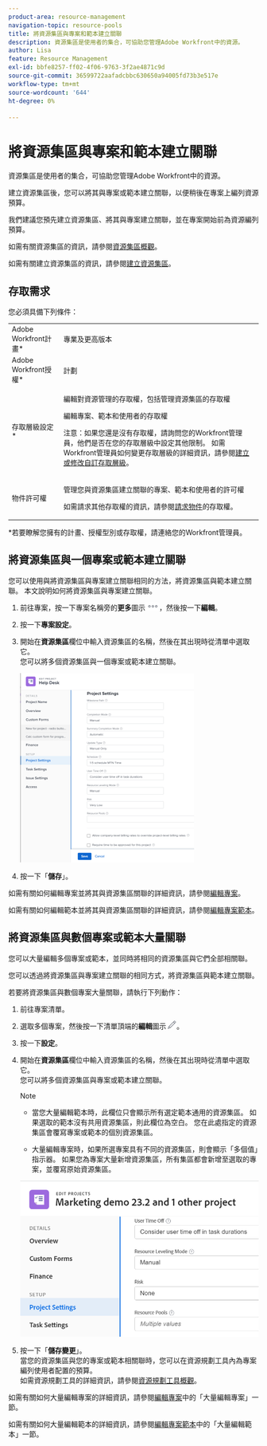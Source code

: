 ```yaml
---
product-area: resource-management
navigation-topic: resource-pools
title: 將資源集區與專案和範本建立關聯
description: 資源集區是使用者的集合，可協助您管理Adobe Workfront中的資源。
author: Lisa
feature: Resource Management
exl-id: bbfe8257-ff02-4f06-9763-3f2ae4871c9d
source-git-commit: 36599722aafadcbbc630650a94005fd73b3e517e
workflow-type: tm+mt
source-wordcount: '644'
ht-degree: 0%

---
```


# 將資源集區與專案和範本建立關聯


<!-- drafted for bulk editing projects: keep this in yellow till this releases to ALL customers - May 1, 2023

Also - take out all the references to Preview and Prod at prod final
-->

<!--<span class="preview">The highlighted information on this page refers to functionality not yet generally available. It is available for all customers in the Preview environment and for a select group of customers in the Production environment.</span>-->


<!--
<p>The sections about how to add resource pools to templates, projects are duplicated from the articles listed in those sections (Editing Projects, Creating a Template, etc).</p>
<p>***I decided to keep these steps here, though, because it's hard to parse through those much lunger articles for just updating this one field.)</p>
-->

資源集區是使用者的集合，可協助您管理Adobe Workfront中的資源。

建立資源集區後，您可以將其與專案或範本建立關聯，以便稍後在專案上編列資源預算。

我們建議您預先建立資源集區、將其與專案建立關聯，並在專案開始前為資源編列預算。

如需有關資源集區的資訊，請參閱[資源集區概觀](../../../resource-mgmt/resource-planning/resource-pools/work-with-resource-pools.md)。

如需有關建立資源集區的資訊，請參閱[建立資源集區](../../../resource-mgmt/resource-planning/resource-pools/create-resource-pools.md)。

## 存取需求

您必須具備下列條件：

<table style="table-layout:auto"> 
 <col> 
 <col> 
 <tbody> 
  <tr> 
   <td role="rowheader">Adobe Workfront計畫*</td> 
   <td> <p>專業及更高版本</p> </td> 
  </tr> 
  <tr> 
   <td role="rowheader">Adobe Workfront授權*</td> 
   <td> <p>計劃 </p> </td> 
  </tr> 
  <tr> 
   <td role="rowheader">存取層級設定*</td> 
   <td> <p>編輯對資源管理的存取權，包括管理資源集區的存取權</p> <p>編輯專案、範本和使用者的存取權</p> <p>注意：如果您還是沒有存取權，請詢問您的Workfront管理員，他們是否在您的存取層級中設定其他限制。 如需Workfront管理員如何變更存取層級的詳細資訊，請參閱<a href="../../../administration-and-setup/add-users/configure-and-grant-access/create-modify-access-levels.md" class="MCXref xref">建立或修改自訂存取層級</a>。</p> </td> 
  </tr> 
  <tr data-mc-conditions=""> 
   <td role="rowheader">物件許可權</td> 
   <td> <p>管理您與資源集區建立關聯的專案、範本和使用者的許可權</p> <p>如需請求其他存取權的資訊，請參閱<a href="../../../workfront-basics/grant-and-request-access-to-objects/request-access.md" class="MCXref xref">請求物件</a>的存取權。</p> </td> 
  </tr> 
 </tbody> 
</table>

&#42;若要瞭解您擁有的計畫、授權型別或存取權，請連絡您的Workfront管理員。

## 將資源集區與一個專案或範本建立關聯

您可以使用與將資源集區與專案建立關聯相同的方法，將資源集區與範本建立關聯。 本文說明如何將資源集區與專案建立關聯。

1. 前往專案，按一下專案名稱旁的&#x200B;**更多**&#x200B;圖示![](assets/more-icon.png)，然後按一下&#x200B;**編輯**。

1. 按一下&#x200B;**專案設定**。

1. 開始在&#x200B;**資源集區**&#x200B;欄位中輸入資源集區的名稱，然後在其出現時從清單中選取它。\
   您可以將多個資源集區與一個專案或範本建立關聯。

   ![](assets/nwe-project-settings-in-edit-project-box-350x380.png)

1. 按一下「**儲存**」。

如需有關如何編輯專案並將其與資源集區關聯的詳細資訊，請參閱[編輯專案](../../../manage-work/projects/manage-projects/edit-projects.md)。

如需有關如何編輯範本並將其與資源集區關聯的詳細資訊，請參閱[編輯專案範本](../../../manage-work/projects/create-and-manage-templates/edit-templates.md)。

## 將資源集區與數個專案或範本大量關聯

您可以大量編輯多個專案或範本，並同時將相同的資源集區與它們全部相關聯。

您可以透過將資源集區與專案建立關聯的相同方式，將資源集區與範本建立關聯。

若要將資源集區與數個專案大量關聯，請執行下列動作：

1. 前往專案清單。
1. 選取多個專案，然後按一下清單頂端的&#x200B;**編輯**&#x200B;圖示![](assets/edit-icon.png)。

1. 按一下&#x200B;**設定**。
1. 開始在&#x200B;**資源集區**&#x200B;欄位中輸入資源集區的名稱，然後在其出現時從清單中選取它。\
   您可以將多個資源集區與專案或範本建立關聯。

   >[!NOTE]
   >
   >* 當您大量編輯範本時，此欄位只會顯示所有選定範本通用的資源集區。 如果選取的範本沒有共用資源集區，則此欄位為空白。 您在此處指定的資源集區會覆寫專案或範本的個別資源集區。
   >
   >* 大量編輯專案時，如果所選專案具有不同的資源集區，則會顯示「多個值」指示器。 如果您為專案大量新增資源集區，所有集區都會新增至選取的專案，並覆寫原始資源集區。

   ![add_resource_pools_to_multiple_projects.png](assets/add-resource-pools-to-multiple-projects-350x358.png)

1. 按一下「**儲存變更**」。\
   當您的資源集區與您的專案或範本相關聯時，您可以在資源規劃工具內為專案編列使用者配置的預算。\
   如需資源規劃工具的詳細資訊，請參閱[資源規劃工具概觀](../../../resource-mgmt/resource-planning/get-started-resource-planner.md)。

如需有關如何大量編輯專案的詳細資訊，請參閱[編輯專案](../../../manage-work/projects/manage-projects/edit-projects.md)中的「大量編輯專案」一節。

如需有關如何大量編輯範本的詳細資訊，請參閱[編輯專案範本](../../../manage-work/projects/create-and-manage-templates/edit-templates.md)中的「大量編輯範本」一節。
